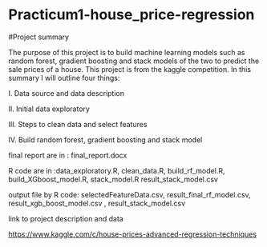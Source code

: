 # Practicum1-house_price-regression
#Project summary

The purpose of this project is to build machine learning models such as random forest, gradient boosting and stack models of the two to predict the sale prices of a house. This project is from the kaggle competition. In this summary I will outline four things:

I.	Data source and data description

II.	Initial data exploratory

III.	Steps to clean data and select features

IV.	Build random forest, gradient boosting and stack model  


final report are in : final_report.docx

R code are in  :data_exploratory.R, clean_data.R, build_rf_model.R, build_XGboost_model.R, stack_model.R result_stack_model.csv


output file by R code:  selectedFeatureData.csv, result_final_rf_model.csv,  result_xgb_boost_model.csv , result_stack_model.csv

link to project description and data

https://www.kaggle.com/c/house-prices-advanced-regression-techniques


